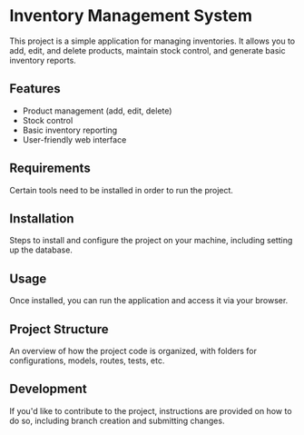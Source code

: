 # Inventory Management System

This project is a simple application for managing inventories. It allows you to add, edit, and delete products, maintain stock control, and generate basic inventory reports.

## Features

- Product management (add, edit, delete)
- Stock control
- Basic inventory reporting
- User-friendly web interface

## Requirements

Certain tools need to be installed in order to run the project.

## Installation

Steps to install and configure the project on your machine, including setting up the database.

## Usage

Once installed, you can run the application and access it via your browser.

## Project Structure

An overview of how the project code is organized, with folders for configurations, models, routes, tests, etc.

## Development

If you'd like to contribute to the project, instructions are provided on how to do so, including branch creation and submitting changes.
